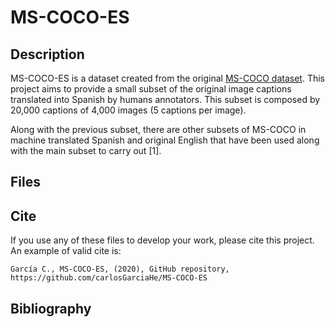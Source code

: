 # MS-COCO-ES

## Description

MS-COCO-ES is a dataset created from the original [MS-COCO dataset](http://cocodataset.org).
This project aims to provide a small subset of the original image captions translated into Spanish by humans annotators.
This subset is composed by 20,000 captions of 4,000 images (5 captions per image).

Along with the previous subset, there are other subsets of MS-COCO in machine translated Spanish and original English that
have been used along with the main subset to carry out [1].

## Files

## Cite

If you use any of these files to develop your work, please cite this project. An example of valid cite is:
```
García C., MS-COCO-ES, (2020), GitHub repository, https://github.com/carlosGarciaHe/MS-COCO-ES
```

## Bibliography
